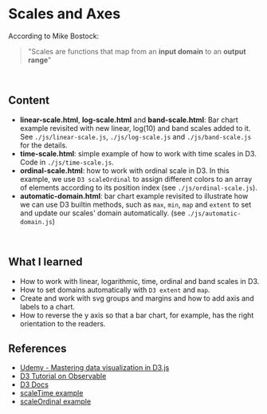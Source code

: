 # Scales and Axes

According to Mike Bostock: 

> "Scales are functions that map from an **input domain** to an **output range**"

<br>

## Content

- **linear-scale.html**, **log-scale.html** and **band-scale.html**: Bar chart example revisited with new linear, log(10) and band scales added to it. See `./js/linear-scale.js`, `./js/log-scale.js` and `./js/band-scale.js` for the details.
- **time-scale.html**: simple example of how to work with time scales in D3. Code in `./js/time-scale.js`.
- **ordinal-scale.html**: how to work with ordinal scale in D3. In this example, we use `D3 scaleOrdinal` to assign different colors to an array of elements according to its position index (see `./js/ordinal-scale.js`).
- **automatic-domain.html**: bar chart example revisited to illustrate how we can use D3 builtin methods, such as `max`, `min`, `map` and `extent` to set and update our scales' domain automatically. (see `./js/automatic-domain.js`) 

<br>

## What I learned

- How to work with linear, logarithmic, time, ordinal and band scales in D3.
- How to set domains automatically with `D3 extent` and `map`.
- Create and work with svg groups and margins and how to add axis and labels to a chart.
- How to reverse the y axis so that a bar chart, for example, has the right orientation to the readers.


## References

- [Udemy - Mastering data visualization in D3.js](https://www.udemy.com/course/masteringd3js)
- [D3 Tutorial on Observable](https://observablehq.com/@d3/learn-d3)
- [D3 Docs](https://github.com/d3/d3/wiki)
- [scaleTime example](https://bl.ocks.org/d3indepth/8948c9936c71e63ef2647bc4cc2ebf78)
- [scaleOrdinal example](https://bl.ocks.org/d3indepth/fabe4d1adbf658c0b73c74d3ea36d465)
